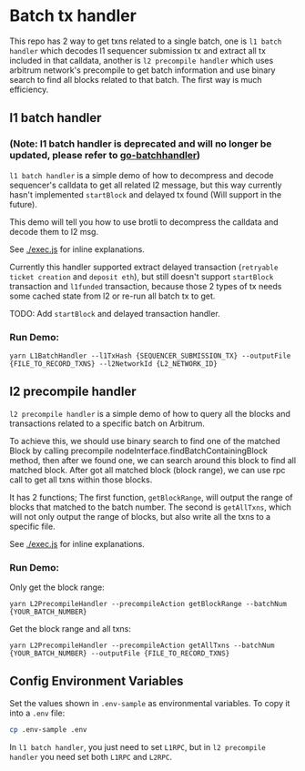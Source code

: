 # Batch tx handler

This repo has 2 way to get txns related to a single batch, one is `l1 batch handler` which decodes l1 sequencer submission tx and extract all tx included in that calldata, another is `l2 precompile handler` which uses arbitrum network's precompile to get batch information and use binary search to find all blocks related to that batch. The first way is much efficiency.

## l1 batch handler

### (Note: l1 batch handler is deprecated and will no longer be updated, please refer to [go-batchhandler](https://github.com/OffchainLabs/go-batchhandler))

`l1 batch handler` is a simple demo of how to decompress and decode sequencer's calldata to get all related l2 message, but this way currently hasn't implemented `startBlock` and delayed tx found (Will support in the future).

This demo will tell you how to use brotli to decompress the calldata and decode them to l2 msg.

See [./exec.js](./src/l1-batch-handler/exec.js) for inline explanations.

Currently this handler supported extract delayed transaction (`retryable ticket creation` and `deposit eth`), but still doesn't support `startBlock` transaction and `l1funded` transaction, because those 2 types of tx needs some cached state from l2 or re-run all batch tx to get.

TODO:
Add `startBlock` and delayed transaction handler.

### Run Demo:

```
yarn L1BatchHandler --l1TxHash {SEQUENCER_SUBMISSION_TX} --outputFile {FILE_TO_RECORD_TXNS} --l2NetworkId {L2_NETWORK_ID}
```

## l2 precompile handler

`l2 precompile handler` is a simple demo of how to query all the blocks and transactions related to a specific batch on Arbitrum.

To achieve this, we should use binary search to find one of the matched Block by calling precompile nodeInterface.findBatchContainingBlock method, then after we found one, we can search around this block to find all matched block. After got all matched block (block range), we can use rpc call to get all txns within those blocks.

It has 2 functions;
The first function, `getBlockRange`, will output the range of blocks that matched to the batch number.
The second is `getAllTxns`, which will not only output the range of blocks, but also write all the txns to a specific file.

See [./exec.js](./src/l2-precompile-handler/exec.js) for inline explanations.

### Run Demo:

Only get the block range:

```
yarn L2PrecompileHandler --precompileAction getBlockRange --batchNum {YOUR_BATCH_NUMBER}
```

Get the block range and all txns:

```
yarn L2PrecompileHandler --precompileAction getAllTxns --batchNum {YOUR_BATCH_NUMBER} --outputFile {FILE_TO_RECORD_TXNS}
```

## Config Environment Variables

Set the values shown in `.env-sample` as environmental variables. To copy it into a `.env` file:

```bash
cp .env-sample .env
```

In `l1 batch handler`, you just need to set `L1RPC`, but in `l2 precompile handler` you need set both `L1RPC` and `L2RPC`.
